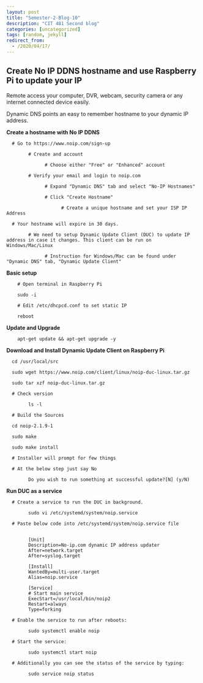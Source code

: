 ```yaml
---
layout: post
title: "Semester-2-Blog-10"
description: "CIT 481 Second blog"
categories: [uncategorized]
tags: [random, jekyll]
redirect_from:
  - /2020/04/17/
---
```


## Create No IP DDNS hostname and use Raspberry Pi to update your IP

Remote access your computer, DVR, webcam, security camera or any internet connected device easily. 

Dynamic DNS points an easy to remember hostname to your dynamic IP address.
        
  __Create a hostname with No IP DDNS__

      # Go to https://www.noip.com/sign-up

            # Create and account

                  # Choose either "Free" or "Enhanced" account
            
            # Verify your email and login to noip.com

                  # Expand "Dynamic DNS" tab and select "No-IP Hostnames"

                  # Click "Create Hostname"

                        # Create a unique hostname and set your ISP IP Address
      
      # Your hostname will expire in 30 days.

            # We need to setup Dynamic Update Client (DUC) to update IP address in case it changes. This client can be run on Windows/Mac/Linux

                  # Instruction for Windows/Mac can be found under "Dynamic DNS" tab, "Dynamic Update Client"
  
  __Basic setup__

        # Open terminal in Raspberry Pi
        
        sudo -i

        # Edit /etc/dhcpcd.conf to set static IP

        reboot

  __Update and Upgrade__

        apt-get update && apt-get upgrade -y

  __Download and Install Dynamic Update Client on Raspberry Pi__

      cd /usr/local/src
      
      sudo wget https://www.noip.com/client/linux/noip-duc-linux.tar.gz
      
      sudo tar xzf noip-duc-linux.tar.gz

      # Check version

            ls -l

      # Build the Sources
      
      cd noip-2.1.9-1

      sudo make

      sudo make install

      # Installer will prompt for few things
            
      # At the below step just say No 
            
            Do you wish to run something at successful update?[N] (y/N)



  __Run DUC as a service__

      # Create a service to run the DUC in background.

            sudo vi /etc/systemd/system/noip.service

      # Paste below code into /etc/systemd/system/noip.service file


            [Unit]
            Description=No-ip.com dynamic IP address updater
            After=network.target
            After=syslog.target

            [Install]
            WantedBy=multi-user.target
            Alias=noip.service

            [Service]
            # Start main service
            ExecStart=/usr/local/bin/noip2
            Restart=always
            Type=forking

      # Enable the service to run after reboots:
      
            sudo systemctl enable noip

      # Start the service:
      
            sudo systemctl start noip

      # Additionally you can see the status of the service by typing:
      
            sudo service noip status